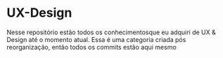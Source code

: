 # UX-Design
 Nesse repositório estão todos os conhecimentosque eu adquiri de UX & Design até o momento atual. Essa é uma categoria criada pós reorganização, então todos os commits estão aqui mesmo
